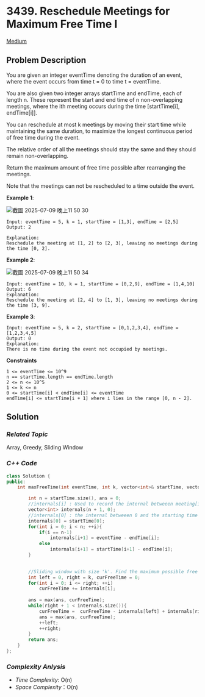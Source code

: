 # 3439. Reschedule Meetings for Maximum Free Time I
[Medium](https://leetcode.com/problems/reschedule-meetings-for-maximum-free-time-i/description/)

## Problem Description

You are given an integer eventTime denoting the duration of an event, where the event occurs from time t = 0 to time t = eventTime.

You are also given two integer arrays startTime and endTime, each of length n. These represent the start and end time of n non-overlapping meetings, where the ith meeting occurs during the time [startTime[i], endTime[i]].

You can reschedule at most k meetings by moving their start time while maintaining the same duration, to maximize the longest continuous period of free time during the event.

The relative order of all the meetings should stay the same and they should remain non-overlapping.

Return the maximum amount of free time possible after rearranging the meetings.

Note that the meetings can not be rescheduled to a time outside the event.

**Example 1**:

![截圖 2025-07-09 晚上11 50 30](https://github.com/user-attachments/assets/ee1f5e39-6073-4d3d-aa4f-ae705307c5f7)

```
Input: eventTime = 5, k = 1, startTime = [1,3], endTime = [2,5]
Output: 2

Explanation:
Reschedule the meeting at [1, 2] to [2, 3], leaving no meetings during the time [0, 2].
```
**Example 2**:

![截圖 2025-07-09 晚上11 50 34](https://github.com/user-attachments/assets/536261e8-8bb3-4e7c-b858-94658f573a4c)

```
Input: eventTime = 10, k = 1, startTime = [0,2,9], endTime = [1,4,10]
Output: 6
Explanation:
Reschedule the meeting at [2, 4] to [1, 3], leaving no meetings during the time [3, 9].
```
**Example 3**:
```
Input: eventTime = 5, k = 2, startTime = [0,1,2,3,4], endTime = [1,2,3,4,5]
Output: 0
Explanation:
There is no time during the event not occupied by meetings.
```

**Constraints**
```
1 <= eventTime <= 10^9
n == startTime.length == endTime.length
2 <= n <= 10^5
1 <= k <= n
0 <= startTime[i] < endTime[i] <= eventTime
endTime[i] <= startTime[i + 1] where i lies in the range [0, n - 2].
```

## Solution

### _Related Topic_
   Array, Greedy, Sliding Window

### _C++ Code_
```cpp
class Solution {
public:
    int maxFreeTime(int eventTime, int k, vector<int>& startTime, vector<int>& endTime) {

        int n = startTime.size(), ans = 0;
        //internals[i] : Used to record the internal betweeen meeting[i-1] and meeting[i]
        vector<int> internals(n + 1, 0);
        //internals[0] : the internal betweeen 0 and the starting time of meeting[0]
        internals[0] = startTime[0];
        for(int i = 0; i < n; ++i){
            if(i == n-1)
                internals[i+1] = eventTime - endTime[i];
            else
                internals[i+1] = startTime[i+1] - endTime[i];
        }
        

        //Sliding window with size 'k'. Find the maximum possible free time wih moving at most k meeting
        int left = 0, right = k, curFreeTime = 0;
        for(int i = 0; i <= right; ++i)
            curFreeTime += internals[i];
            
        ans = max(ans, curFreeTime);
        while(right + 1 < internals.size()){
            curFreeTime =  curFreeTime - internals[left] + internals[right + 1];
            ans = max(ans, curFreeTime);
            ++left;
            ++right;
        }
        return ans;
    }
};
```

### _Complexity Anlysis_
- _Time Complexity_: O(n)
- _Space Complexity_：O(n)
